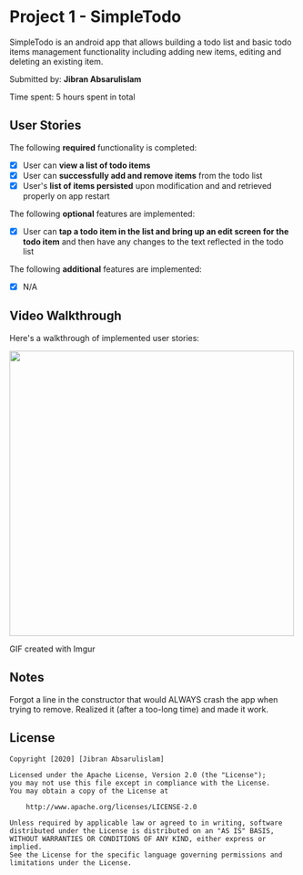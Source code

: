 # Project 1 - SimpleTodo

SimpleTodo is an android app that allows building a todo list and basic todo items management functionality including adding new items, editing and deleting an existing item.

Submitted by: **Jibran Absarulislam**

Time spent: 5 hours spent in total

## User Stories

The following **required** functionality is completed:

* [x] User can **view a list of todo items**
* [x] User can **successfully add and remove items** from the todo list
* [x] User's **list of items persisted** upon modification and and retrieved properly on app restart

The following **optional** features are implemented:

* [x] User can **tap a todo item in the list and bring up an edit screen for the todo item** and then have any changes to the text reflected in the todo list

The following **additional** features are implemented:

* [x] N/A

## Video Walkthrough

Here's a walkthrough of implemented user stories:

<img src="http://imgur.com/a/UpkFFMI.gif" width=500><br>

GIF created with Imgur

## Notes

Forgot a line in the constructor that would ALWAYS crash the app when trying to remove. Realized it (after a too-long time) and made it work.

## License

    Copyright [2020] [Jibran Absarulislam]

    Licensed under the Apache License, Version 2.0 (the "License");
    you may not use this file except in compliance with the License.
    You may obtain a copy of the License at

        http://www.apache.org/licenses/LICENSE-2.0

    Unless required by applicable law or agreed to in writing, software
    distributed under the License is distributed on an "AS IS" BASIS,
    WITHOUT WARRANTIES OR CONDITIONS OF ANY KIND, either express or implied.
    See the License for the specific language governing permissions and
    limitations under the License.
